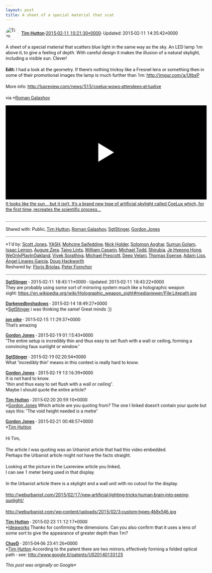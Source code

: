 ```yaml
---
layout: post
title: A sheet of a special material that scat
---
```


<html><head><meta charset="utf-8"><title>A sheet of a special material that scatters blue light in the same way as the...</title><style>body {font: 11pt Roboto, Arial, sans-serif; max-width: 640px; margin: 24px;}.author-photo {border-radius: 50%; margin-right: 10px; width: 40px;}.author {font-weight: 500;}.main-content {margin: 15px 0 15px;}.post-title {font-weight: bold;}.location {display: block; margin-top: 15px;}.location img {float: left; margin-right: 5px; width: 20px;}.media-link {display: inline-block; max-width: 100%; vertical-align: top;}.media-link p {margin-top: 5px; max-height: 4em; overflow: scroll;}.media {max-height: 100vh; max-width: 100%;}.video-placeholder {background: black; display: flex; height: 300px; max-width: 100%; width: 640px;}.play-icon {border-bottom: 30px solid transparent; border-left: 50px solid white; border-top: 30px solid transparent; color: white; margin: auto;}.album {max-height: 800px; overflow: scroll; width: calc(100vw - 48px);}.album .media-link {margin-right: 5px; max-width: 250px;}.album .media {max-height: 250px;}.link-embed {border-top: 1px solid lightgrey; display: block; margin-top: 20px;}.link-embed img {max-width: 100%;}.inline-link-embed {display: block;}.inline-link-embed img {vertical-align: middle;}.link-title {display: inline-block; font-size: medium; font-weight: 300; padding-left: 1em;}.reshare-attribution {display: block; font-weight: bold; margin-bottom: 10px;}.poll-image {margin-bottom: 5px; max-height: 300px; max-width: 500px;}.poll-choice {align-items: center; display: flex; margin-bottom: 5px; max-width: 500px;}.poll-choice-percentage {background-color: lightblue; height: 100%; left: 0; position: absolute; z-index: -1;}.poll-choice-selected {margin-right: 5px;}.poll-choice-results {border: 1px solid lightgray; border-radius: 5px; display: flex; line-height: 40px; overflow: hidden; padding: 0 8px; position: relative;}.poll-choice-results, .poll-choice-description {flex-grow: 1; margin-right: 10px;}.poll-choice-image {width: 100%;}.poll-choice-image, .poll-choice-image img {max-height: 40px; max-width: 100px;}.poll-choice-votes {max-height: 100px; overflow: auto;}.plus-entity-embed {color: black; display: block; text-decoration: none;}.plus-entity-embed-cover-photo {max-height: 300px; max-width: 100%;}.plus-entity-embed-info {padding: 0 1em 1em;}.plus-entity-embed-info h2 {font-weight: 500; margin: 10px 0;}.plus-entity-embed-info p {font-size: small; margin: 0;}.collection-owner-avatar {border-radius: 50%; border: 2px solid white; height: 40px; margin-top: -22px;}.visibility {padding: 1em 0; border-top: 1px solid grey;}.post-activity {padding: 1em 0; border-top: 1px solid grey;}.comments {border-top: 1px solid gray; padding-top: 1em;}.comment + .comment {margin-top: 1em;}.comment .media-link, .comment .inline-link-embed {margin-top: 5px;}</style></head><body><div style="margin-bottom:1em;"><div style="display:flex; align-items:center"><img class="author-photo" src="https://lh4.googleusercontent.com/-epo4ZZKNqEw/AAAAAAAAAAI/AAAAAAAAVSU/qu3LpcHEnoQ/s64-c/photo.jpg" alt="Tim Hutton"><a href="https://plus.google.com/+TimHutton" target="_blank" class="author">Tim Hutton</a> - <a target="_blank" href="https://plus.google.com/+TimHutton/posts/adkVpNe3ZXB">2015-02-11 10:21:30+0000</a><span> - Updated: 2015-02-11 14:35:42+0000</span></div><div class="main-content">A sheet of a special material that scatters blue light in the same way as the sky. An LED lamp 1m above it, to give a feeling of depth. With careful design it makes the illusion of a natural skylight, including a visible sun. Clever!<br><br><b>Edit:</b> I had a look at the geometry. If there&#39;s nothing tricksy like a Fresnel lens or something then in some of their promotional images the lamp is much further than 1m: <a rel="nofollow" target="_blank" href="http://imgur.com/a/UtbxP" class="ot-anchor bidi_isolate" jslog="10929; track:click" dir="ltr">http://imgur.com/a/UtbxP</a><br><br>More info: <a rel="nofollow" target="_blank" href="http://luxreview.com/news/515/coelux-wows-attendees-at-luxlive" class="ot-anchor bidi_isolate" jslog="10929; track:click" dir="ltr">http://luxreview.com/news/515/coelux-wows-attendees-at-luxlive</a><br><br>via <span class="proflinkWrapper"><span class="proflinkPrefix">+</span><a class="proflink bidi_isolate" href="https://plus.google.com/108958328865757822084" oid="108958328865757822084" >Roman Galashov</a></span> </div><a href="http://www.youtube.com/watch?v=aJ4TJ4-kkDw" target="_blank" class="media-link"><div class="video-placeholder" title="It looks like the sun... but it isn&#39;t. It&#39;s a brand new type of artificial skylight called CoeLux which, for the first time, recreates the scientific process..."><span class="play-icon"></span></div><p>It looks like the sun... but it isn&#39;t. It&#39;s a brand new type of artificial skylight called CoeLux which, for the first time, recreates the scientific process...</p></a></div><div class="visibility">Shared with: Public, <a href="https://plus.google.com/110214848059767137292">Tim Hutton</a>, <a href="https://plus.google.com/108958328865757822084">Roman Galashov</a>, <a href="https://plus.google.com/116918392243276902437">SgtStinger</a>, <a href="https://plus.google.com/100434817498896002522">Gordon Jones</a></div><div class="post-activity"><div class="plus-oners">+1'd by: <a href="https://plus.google.com/109710545829770339838">Scott Jones</a>, <a href="https://plus.google.com/107635343267568877591">YASH</a>, <a href="https://plus.google.com/116025418389859419377">Mohcine Saifeddine</a>, <a href="https://plus.google.com/+NickHolder">Nick Holder</a>, <a href="https://plus.google.com/107593742962442719221">Solomon Asghar</a>, <a href="https://plus.google.com/109525395385042690836">Sumun Golam</a>, <a href="https://plus.google.com/+isaaclemon">Isaac Lemon</a>, <a href="https://plus.google.com/+AugureZera">Augure Zera</a>, <a href="https://plus.google.com/+TaivoLints">Taivo Lints</a>, <a href="https://plus.google.com/+WilliamCasarin">William Casarin</a>, <a href="https://plus.google.com/108137208427584325782">Michael Todd</a>, <a href="https://plus.google.com/117914644389515353373">Shirubia</a>, <a href="https://plus.google.com/+JeHyeongHong">Je Hyeong Hong</a>, <a href="https://plus.google.com/106689281268112823490">WeOnlyPlayInOakland</a>, <a href="https://plus.google.com/+VivekSorathiya">Vivek Sorathiya</a>, <a href="https://plus.google.com/+MichaelPrescott">Michael Prescott</a>, <a href="https://plus.google.com/103736175981891077667">Deep Velani</a>, <a href="https://plus.google.com/+ThomasEgense">Thomas Egense</a>, <a href="https://plus.google.com/+AdamLiss">Adam Liss</a>, <a href="https://plus.google.com/+ÁngelLinaresGarcía">Ángel Linares García</a>, <a href="https://plus.google.com/111750881748363551870">Doug Hackworth</a></div><div class="resharers">Reshared by: <a href="https://plus.google.com/109946454619964818460">Floris Briolas</a>, <a href="https://plus.google.com/111501789507645841180">Peter Fornchor</a></div></div><div class="comments"><div class="comment"><a target="_blank" href="https://plus.google.com/116918392243276902437" class="author">SgtStinger</a><span class="time"> - 2015-02-11 18:43:11+0000</span><span> - Updated: 2015-02-11 18:43:22+0000</span><div class="comment-content">They are probably using some sort of mirroring system much like a holographic weapon sight: <a rel="nofollow" target="_blank" href="https://en.wikipedia.org/wiki/Holographic_weapon_sight#mediaviewer/File:Litepath.jpg" class="ot-anchor bidi_isolate" jslog="10929; track:click" dir="ltr">https://en.wikipedia.org/wiki/Holographic_weapon_sight#mediaviewer/File:Litepath.jpg</a></div></div><div class="comment"><a target="_blank" href="https://plus.google.com/112952891007254784459" class="author">Darkenedbyshadows</a><span class="time"> - 2015-02-14 18:49:27+0000</span><div class="comment-content"><span class="proflinkWrapper"><span class="proflinkPrefix">+</span><a class="proflink bidi_isolate" href="https://plus.google.com/116918392243276902437" oid="116918392243276902437" >SgtStinger</a></span> i was thinking the same! Great minds :))</div></div><div class="comment"><a target="_blank" href="https://plus.google.com/100388423579943284800" class="author">jon pike</a><span class="time"> - 2015-02-15 11:29:37+0000</span><div class="comment-content">That&#39;s amazing</div></div><div class="comment"><a target="_blank" href="https://plus.google.com/100434817498896002522" class="author">Gordon Jones</a><span class="time"> - 2015-02-19 01:15:43+0000</span><div class="comment-content">&quot;The entire setup is incredibly thin and thus easy to set flush with a wall or ceiling, forming a convincing faux sunlight or window.&quot;</div></div><div class="comment"><a target="_blank" href="https://plus.google.com/116918392243276902437" class="author">SgtStinger</a><span class="time"> - 2015-02-19 02:20:54+0000</span><div class="comment-content">What &quot;incredibly thin&quot; means in this context is really hard to know.</div></div><div class="comment"><a target="_blank" href="https://plus.google.com/100434817498896002522" class="author">Gordon Jones</a><span class="time"> - 2015-02-19 13:16:39+0000</span><div class="comment-content">It is not hard to know.<br>&quot;thin and thus easy to set flush with a wall or ceiling&quot;.<br>Maybe I should quote the entire article?</div></div><div class="comment"><a target="_blank" href="https://plus.google.com/+TimHutton" class="author">Tim Hutton</a><span class="time"> - 2015-02-20 20:59:10+0000</span><div class="comment-content"><span class="proflinkWrapper"><span class="proflinkPrefix">+</span><a class="proflink bidi_isolate" href="https://plus.google.com/100434817498896002522" oid="100434817498896002522" >Gordon Jones</a></span> Which article are you quoting from? The one I linked doesn&#39;t contain your quote but says this: &quot;The void height needed is a metre&quot;</div></div><div class="comment"><a target="_blank" href="https://plus.google.com/100434817498896002522" class="author">Gordon Jones</a><span class="time"> - 2015-02-21 00:48:57+0000</span><div class="comment-content"><span class="proflinkWrapper"><span class="proflinkPrefix">+</span><a class="proflink bidi_isolate" href="https://plus.google.com/110214848059767137292" oid="110214848059767137292" >Tim Hutton</a></span><br><br>Hi Tim,<br><br>The article I was quoting was an Urbanist article that had this video embedded.<br>Perhaps the Urbanist article might not have the facts straight.<br><br>Looking at the picture in the Luxreview article you linked,<br>I can see 1 meter being used in that display.<br><br>In the Urbanist article there is a skylight and a wall unit with no cutout for the display.<br><br><a rel="nofollow" target="_blank" href="http://weburbanist.com/2015/02/17/new-artificial-lighting-tricks-human-brain-into-seeing-sunlight/" class="ot-anchor bidi_isolate" jslog="10929; track:click" dir="ltr">http://weburbanist.com/2015/02/17/new-artificial-lighting-tricks-human-brain-into-seeing-sunlight/</a><br><br><a rel="nofollow" target="_blank" href="http://weburbanist.com/wp-content/uploads/2015/02/3-custom-types-468x546.jpg" class="ot-anchor bidi_isolate" jslog="10929; track:click" dir="ltr">http://weburbanist.com/wp-content/uploads/2015/02/3-custom-types-468x546.jpg</a></div></div><div class="comment"><a target="_blank" href="https://plus.google.com/+TimHutton" class="author">Tim Hutton</a><span class="time"> - 2015-02-23 11:12:17+0000</span><div class="comment-content"><span class="proflinkWrapper"><span class="proflinkPrefix">+</span><a class="proflink bidi_isolate" href="https://plus.google.com/114450817364643620377" oid="114450817364643620377" >Ideaworks</a></span> Thanks for confirming the dimensions. Can you also confirm that it uses a lens of some sort to give the appearance of greater depth than 1m? </div></div><div class="comment"><a target="_blank" href="https://plus.google.com/116814191494978195086" class="author">ChayD</a><span class="time"> - 2015-04-06 23:41:26+0000</span><div class="comment-content"><span class="proflinkWrapper"><span class="proflinkPrefix">+</span><a class="proflink bidi_isolate" href="https://plus.google.com/110214848059767137292" oid="110214848059767137292" >Tim Hutton</a></span> According to the patent there are two mirrors, effectively forming a folded optical path - see: <a rel="nofollow" target="_blank" href="http://www.google.tl/patents/US20140133125" class="ot-anchor bidi_isolate" jslog="10929; track:click" dir="ltr">http://www.google.tl/patents/US20140133125</a></div></div></div></body></html>

<i>This post was originally on Google+</i>